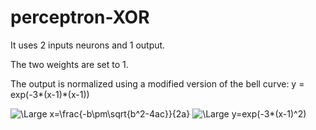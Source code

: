 # perceptron-XOR
It uses 2 inputs neurons and 1 output.

The two weights are set to 1.

The output is normalized using a modified version of the bell curve: y = exp(-3*(x-1)*(x-1))

<img src="https://latex.codecogs.com/svg.latex?\Large&space;x=\frac{-b\pm\sqrt{b^2-4ac}}{2a}" title="\Large x=\frac{-b\pm\sqrt{b^2-4ac}}{2a}" />

<img src="https://latex.codecogs.com/svg.latex?\Large&space;y=exp(-3*(x-1)^2)" title="\Large y=exp(-3*(x-1)^2)" />
